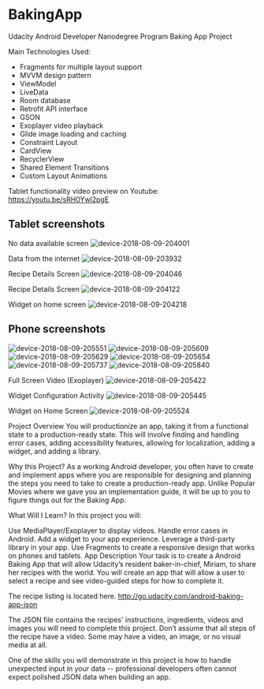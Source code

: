 # BakingApp
Udacity Android Developer Nanodegree Program Baking App Project

Main Technologies Used:
* Fragments for multiple layout support 
* MVVM design pattern
* ViewModel
* LiveData
* Room database
* Retrofit API interface
* GSON
* Exoplayer video playback
* Glide image loading and caching
* Constraint Layout
* CardView
* RecyclerView
* Shared Element Transitions
* Custom Layout Animations

Tablet functionality video preview on Youtube:
https://youtu.be/sRH0Ywl2pgE

## Tablet screenshots

No data available screen
![device-2018-08-09-204001](https://user-images.githubusercontent.com/21109275/43921857-f08cf72c-9c14-11e8-8417-8a1261213f19.png)

Data from the internet
![device-2018-08-09-203932](https://user-images.githubusercontent.com/21109275/43921856-f05b5f96-9c14-11e8-8535-3d917f26b7fd.png)

Recipe Details Screen
![device-2018-08-09-204046](https://user-images.githubusercontent.com/21109275/43921858-f0b926da-9c14-11e8-9462-cb7f4e2ac9fb.png)

Recipe Details Screen
![device-2018-08-09-204122](https://user-images.githubusercontent.com/21109275/43921859-f0f3d88e-9c14-11e8-8629-25e7e13b651a.png)

Widget on home screen
![device-2018-08-09-204218](https://user-images.githubusercontent.com/21109275/43921861-f181d616-9c14-11e8-90d0-4147105fac87.png)

## Phone screenshots

![device-2018-08-09-205551](https://user-images.githubusercontent.com/21109275/43933266-a052b7de-9c40-11e8-8314-71763043b56e.png)
![device-2018-08-09-205609](https://user-images.githubusercontent.com/21109275/43933267-a0834aa2-9c40-11e8-8441-20473f462842.png)
![device-2018-08-09-205629](https://user-images.githubusercontent.com/21109275/43933268-a0b0d74c-9c40-11e8-8025-7de012de1a9c.png)
![device-2018-08-09-205654](https://user-images.githubusercontent.com/21109275/43933269-a0e0a486-9c40-11e8-9ba1-36d5cb34e370.png)
![device-2018-08-09-205737](https://user-images.githubusercontent.com/21109275/43933270-a158adfa-9c40-11e8-9041-75da8bc1a33b.png)
![device-2018-08-09-205840](https://user-images.githubusercontent.com/21109275/43933271-a1eb1f78-9c40-11e8-8d9e-fab9607e8572.png)

Full Screen Video (Exoplayer)
![device-2018-08-09-205422](https://user-images.githubusercontent.com/21109275/43933272-a221b20e-9c40-11e8-982b-74f582ff4d1b.png)

Widget Configuration Activity
![device-2018-08-09-205445](https://user-images.githubusercontent.com/21109275/43933273-a25130a6-9c40-11e8-85f1-6a7160140e98.png)

Widget on Home Screen
![device-2018-08-09-205524](https://user-images.githubusercontent.com/21109275/43933274-a27f2f10-9c40-11e8-81e4-e88c7401e9c3.png)




Project Overview
You will productionize an app, taking it from a functional state to a production-ready state. This will involve finding and handling error cases, adding accessibility features, allowing for localization, adding a widget, and adding a library.

Why this Project?
As a working Android developer, you often have to create and implement apps where you are responsible for designing and planning the steps you need to take to create a production-ready app. Unlike Popular Movies where we gave you an implementation guide, it will be up to you to figure things out for the Baking App.

What Will I Learn?
In this project you will:

Use MediaPlayer/Exoplayer to display videos.
Handle error cases in Android.
Add a widget to your app experience.
Leverage a third-party library in your app.
Use Fragments to create a responsive design that works on phones and tablets.
App Description
Your task is to create a Android Baking App that will allow Udacity’s resident baker-in-chief, Miriam, to share her recipes with the world. You will create an app that will allow a user to select a recipe and see video-guided steps for how to complete it.

The recipe listing is located here. http://go.udacity.com/android-baking-app-json

The JSON file contains the recipes' instructions, ingredients, videos and images you will need to complete this project. Don’t assume that all steps of the recipe have a video. Some may have a video, an image, or no visual media at all.

One of the skills you will demonstrate in this project is how to handle unexpected input in your data -- professional developers often cannot expect polished JSON data when building an app.
